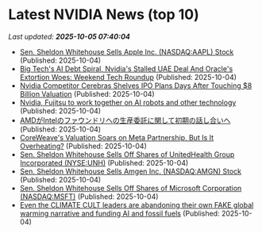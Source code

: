 # Latest NVIDIA News (top 10)
_Last updated: **2025-10-05 07:40:04**_

- [Sen. Sheldon Whitehouse Sells Apple Inc. (NASDAQ:AAPL) Stock](https://www.etfdailynews.com/2025/10/04/sen-sheldon-whitehouse-sells-apple-inc-nasdaqaapl-stock/) (Published: 2025-10-04)
- [Big Tech's AI Debt Spiral, Nvidia's Stalled UAE Deal And Oracle's Extortion Woes: Weekend Tech Roundup](https://biztoc.com/x/bd8c147510f8825d) (Published: 2025-10-04)
- [Nvidia Competitor Cerebras Shelves IPO Plans Days After Touching $8 Billion Valuation](https://biztoc.com/x/898c05aaa95ad79f) (Published: 2025-10-04)
- [Nvidia, Fujitsu to work together on AI robots and other technology](https://japantoday.com/category/tech/nvidia-and-fujitsu-agree-to-work-together-on-ai-robots-and-other-technology) (Published: 2025-10-04)
- [AMDがIntelのファウンドリへの生産委託に関して初期の話し合いへ](https://northwood.blog.fc2.com/blog-entry-12862.html) (Published: 2025-10-04)
- [CoreWeave's Valuation Soars on Meta Partnership, But Is It Overheating?](https://biztoc.com/x/d30024f6f7889ebb) (Published: 2025-10-04)
- [Sen. Sheldon Whitehouse Sells Off Shares of UnitedHealth Group Incorporated (NYSE:UNH)](https://www.etfdailynews.com/2025/10/04/sen-sheldon-whitehouse-sells-off-shares-of-unitedhealth-group-incorporated-nyseunh/) (Published: 2025-10-04)
- [Sen. Sheldon Whitehouse Sells Amgen Inc. (NASDAQ:AMGN) Stock](https://www.etfdailynews.com/2025/10/04/sen-sheldon-whitehouse-sells-amgen-inc-nasdaqamgn-stock/) (Published: 2025-10-04)
- [Sen. Sheldon Whitehouse Sells Off Shares of Microsoft Corporation (NASDAQ:MSFT)](https://www.etfdailynews.com/2025/10/04/sen-sheldon-whitehouse-sells-off-shares-of-microsoft-corporation-nasdaqmsft/) (Published: 2025-10-04)
- [Even the CLIMATE CULT leaders are abandoning their own FAKE global warming narrative and funding AI and fossil fuels](https://www.naturalnews.com/2025-10-04-climate-cult-leaders-abandoning-their-fake-narrative.html) (Published: 2025-10-04)
